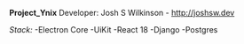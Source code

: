 **Project_Ynix**
Developer: Josh S Wilkinson - http://joshsw.dev


_Stack:_
-Electron Core
-UiKit
-React 18
-Django 
-Postgres